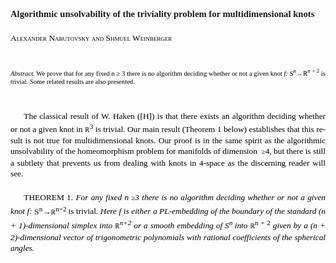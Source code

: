 <html>

<head>
<meta http-equiv=Content-Type content="text/html; charset=iso-8859-2">
<meta name=Generator content="Microsoft Word 15 (filtered)">
<title>Algorithmic unsolvability of the triviality problem for multidimensional
knots</title>
<style>
<!--
 /* Font Definitions */
 @font-face
	{font-family:"Cambria Math";
	panose-1:2 4 5 3 5 4 6 3 2 4;}
@font-face
	{font-family:"Microsoft Sans Serif";
	panose-1:2 11 6 4 2 2 2 2 2 4;}
 /* Style Definitions */
 p.MsoBodyText, li.MsoBodyText, div.MsoBodyText
	{mso-style-link:"Body Text Char";
	margin-top:0in;
	margin-right:0in;
	margin-bottom:10.0pt;
	margin-left:0in;
	text-indent:15.0pt;
	line-height:110%;
	font-size:10.0pt;
	font-family:"Times New Roman",serif;
	color:black;}
span.Heading1
	{mso-style-name:"Heading \#1_";
	mso-style-link:"Heading \#1";
	font-family:"Times New Roman",serif;
	font-variant:normal !important;
	font-weight:normal;
	font-style:normal;
	text-decoration:none none;}
span.BodyTextChar
	{mso-style-name:"Body Text Char";
	mso-style-link:"Body Text";
	font-family:"Times New Roman",serif;
	font-variant:normal !important;
	font-weight:normal;
	font-style:normal;
	text-decoration:none none;}
span.Bodytext2
	{mso-style-name:"Body text \(2\)_";
	mso-style-link:"Body text \(2\)";
	font-family:"Times New Roman",serif;
	font-variant:normal !important;
	font-weight:normal;
	font-style:italic;
	text-decoration:none none;}
p.Heading10, li.Heading10, div.Heading10
	{mso-style-name:"Heading \#1";
	mso-style-link:"Heading \#1_";
	margin:0in;
	font-size:10.0pt;
	font-family:"Times New Roman",serif;
	color:black;}
p.Bodytext20, li.Bodytext20, div.Bodytext20
	{mso-style-name:"Body text \(2\)";
	mso-style-link:"Body text \(2\)_";
	margin-top:0in;
	margin-right:0in;
	margin-bottom:0in;
	margin-left:26.0pt;
	text-indent:-26.0pt;
	line-height:115%;
	font-size:8.0pt;
	font-family:"Times New Roman",serif;
	color:black;
	font-style:italic;}
.MsoChpDefault
	{font-size:12.0pt;
	font-family:"Microsoft Sans Serif",serif;}
 /* Page Definitions */
 @page WordSection1
	{size:8.5in 11.0in;
	margin:152.05pt 124.95pt 114.65pt 125.15pt;}
div.WordSection1
	{page:WordSection1;}
-->
</style>

</head>

<body lang=EN-US style='word-wrap:break-word;text-justify-trim:punctuation'>

<div class=WordSection1>

<p class=Heading10 style='margin-top:55.0pt;margin-right:0in;margin-bottom:
16.0pt;margin-left:0in;text-align:justify;line-height:12.0pt;page-break-after:
avoid'><a name=bookmark0><span class=Heading1><b><span style='font-size:11.0pt'>Algorithmic
unsolvability of the triviality problem for multidimensional knots</span></b></span></a></p>

<p class=MsoBodyText style='margin-bottom:29.0pt;text-align:justify;text-indent:
0in;line-height:12.85pt'><span class=BodyTextChar><span style='font-variant:
small-caps'>Alexander Nabutovsky and Shmuel Weinberger</span></span></p>

<p class=Bodytext20 style='margin-top:0in;margin-right:0in;margin-bottom:29.0pt;
margin-left:0in;text-align:justify;text-indent:0in;line-height:10.1pt'><span
class=Bodytext2>Abstract.</span><span class=Bodytext2><span style='font-style:
normal'> We prove that for any fixed n &#8805; 3 there is no algorithm deciding
whether or not a given knot </span>f:</span><span class=Bodytext2><span
style='font-style:normal'> S<sup>n</sup>&#8594;&#8477;<sup>n</sup> <sup>+ 2</sup>
is trivial. Some related results are also presented.</span></span></p>

<p class=MsoBodyText style='margin-bottom:16.0pt;text-align:justify;text-indent:
16.0pt;line-height:12.85pt'><span class=BodyTextChar>The classical result of W.
Haken ([H]) is that there exists an algorithm deciding whether or not a given
knot in </span><span class=Bodytext2><span style='font-size:8.0pt;font-style:
normal'>&#8477;</span></span><span class=BodyTextChar><sup>3</sup> is trivial.
Our main result (Theorem 1 below) establishes that this result is not true for
multidimensional knots. Our proof is in the same spirit as the algorithmic
unsolvability of the homeomorphism problem for manifolds of dimension </span><span
class=BodyTextChar><i> </i></span><span class=Bodytext2><span style='font-size:
8.0pt;font-style:normal'>&#8805;</span></span><span class=BodyTextChar>4, but
there is still a subtlety that prevents us from dealing with knots in 4-space
as the discerning reader will see.</span></p>

<p class=MsoBodyText style='margin-bottom:0in;text-align:justify;text-indent:
16.0pt;line-height:12.85pt'><span class=BodyTextChar>THEOREM 1. </span><span
class=BodyTextChar><i>For any fixed n </i></span><span class=Bodytext2><span
style='font-size:8.0pt;font-style:normal'>&#8805;</span></span><span
class=BodyTextChar><i>3 there is no algorithm deciding whether or not a given knot f: </i></span><span
class=Bodytext2><span style='font-style:normal'>S<sup>n</sup>&#8594;</span></span><span
class=Bodytext2><span style='font-size:8.0pt;font-style:normal'>&#8477;</span></span><span
class=Bodytext2><sup><span style='font-style:normal'>n+2 </span></sup></span><span
class=Bodytext2><span style='font-style:normal'>is trivial. </span></span><span
class=BodyTextChar><i>Here f is either a PL-embedding of the boundary of the
standard (n + 1)-dimensional simplex into </i></span><span class=Bodytext2><span
style='font-size:8.0pt;font-style:normal'>&#8477;</span></span><span
class=BodyTextChar><i><sup>n+2</sup> or a smooth embedding of S<sup>n </sup>into</i>
</span><span class=Bodytext2><span style='font-size:8.0pt;font-style:normal'>&#8477;</span></span><span
class=BodyTextChar><sup>n</sup> <sup>+ 2</sup> </span><span class=BodyTextChar><i>given
by a (n + 2)-dimensional vector of trigonometric polynomials with rational
coefficients of the spherical angles.</i></span></p>

</div>

</body>

</html>
